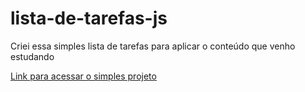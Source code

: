 # lista-de-tarefas-js
Criei essa simples lista de tarefas para aplicar o conteúdo que venho estudando

<a href="https://gustavoeloi.github.io/lista-de-tarefas-js/">Link para acessar o simples projeto</a>
